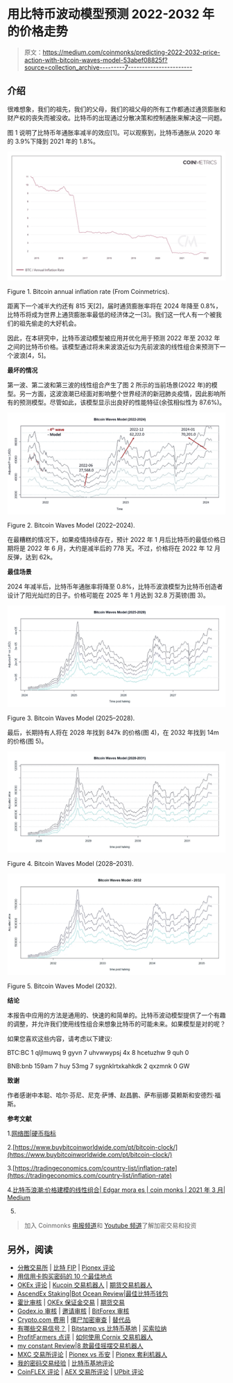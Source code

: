 # 用比特币波动模型预测 2022-2032 年的价格走势

> 原文：<https://medium.com/coinmonks/predicting-2022-2032-price-action-with-bitcoin-waves-model-53abef08825f?source=collection_archive---------7----------------------->

## 介绍

很难想象，我们的祖先，我们的父母，我们的祖父母的所有工作都通过通货膨胀和财产权的丧失而被没收。比特币的出现通过分散决策和控制通胀来解决这一问题。

图 1 说明了比特币年通胀率减半的效应[1]。可以观察到，比特币通胀从 2020 年的 3.9%下降到 2021 年的 1.8%。

![](img/ce547ebc563a4b08f50cdbb87b54d3db.png)

Figure 1\. Bitcoin annual inflation rate (From Coinmetrics).

距离下一个减半大约还有 815 天[2]，届时通货膨胀率将在 2024 年降至 0.8%，比特币将成为世界上通货膨胀率最低的经济体之一[3]。我们这一代人有一个被我们的祖先偷走的大好机会。

因此，在本研究中，比特币波动模型被应用并优化用于预测 2022 年至 2032 年之间的比特币价格。该模型通过将未来波浪近似为先前波浪的线性组合来预测下一个波浪[4，5]。

**最坏的情况**

第一波、第二波和第三波的线性组合产生了图 2 所示的当前场景(2022 年)的模型。另一方面，这波浪潮已经面对影响整个世界经济的新冠肺炎疫情，因此影响所有的预测模型。尽管如此，该模型显示出良好的性能特征(余弦相似性为 87.6%)。

![](img/fae2f29e1cfeef4b247595fa09cd0e70.png)

Figure 2\. Bitcoin Waves Model (2022–2024).

在最糟糕的情况下，如果疫情持续存在，预计 2022 年 1 月后比特币的最低价格日期将是 2022 年 6 月，大约是减半后的 778 天。不过，价格将在 2022 年 12 月反弹，达到 62k。

**最佳场景**

2024 年减半后，比特币年通胀率将降至 0.8%，比特币波浪模型为比特币创造者设计了阳光灿烂的日子。价格可能在 2025 年 1 月达到 32.8 万英镑(图 3)。

![](img/2057c758dd5b4c8eaf6b9fd3e07be36a.png)

Figure 3\. Bitcoin Waves Model (2025–2028).

最后，长期持有人将在 2028 年找到 847k 的价格(图 4)，在 2032 年找到 14m 的价格(图 5)。

![](img/f5c2d5284e76b174e833bded6c677f00.png)

Figure 4\. Bitcoin Waves Model (2028–2031).

![](img/4dc9c7c30427e0029f3e2b72b67cce32.png)

Figure 5\. Bitcoin Waves Model (2032).

**结论**

本报告中应用的方法是通用的、快速的和简单的。比特币波动模型提供了一个有趣的调整，并允许我们使用线性组合来想象比特币的可能未来。如果模型是对的呢？

如果您喜欢这些内容，请考虑以下建议:

BTC:BC 1 qljlmuwq 9 gyvn 7 uhvwwypsj 4x 8 hcetuzhw 9 quh 0

BNB:bnb 159am 7 huy 53mg 7 sygnklrtxkahkdk 2 qxzmnk 0 GW

**致谢**

作者感谢中本聪、哈尔·芬尼、尼克·萨博、赵昌鹏、萨布丽娜·莫赖斯和安德烈·福斯。

**参考文献**

1.[网络图|硬币指标](https://charts.coinmetrics.io/network-data/)

2.[https://www.buybitcoinworldwide.com/pt/bitcoin-clock/](https://www.buybitcoinworldwide.com/pt/bitcoin-clock/)

3.[https://tradingeconomics.com/country-list/inflation-rate](https://tradingeconomics.com/country-list/inflation-rate)

4.[比特币浪潮:价格建模的线性组合| Edgar mora es | coin monks | 2021 年 3 月| Medium](/coinmonks/bitcoin-waves-a-linear-combination-for-price-modeling-2b89f72e552d)

5.

> 加入 Coinmonks [电报频道](https://t.me/coincodecap)和 [Youtube 频道](https://www.youtube.com/c/coinmonks/videos)了解加密交易和投资

## 另外，阅读

*   [分散交易所](https://blog.coincodecap.com/what-are-decentralized-exchanges) | [比特 FIP](https://blog.coincodecap.com/bitbns-fip) | [Pionex 评论](https://blog.coincodecap.com/pionex-review-exchange-with-crypto-trading-bot)
*   [用信用卡购买密码的 10 个最佳地点](https://blog.coincodecap.com/buy-crypto-with-credit-card)
*   [OKEx 评论](/coinmonks/okex-review-6b369304110f) | [Kucoin 交易机器人](/coinmonks/kucoin-trading-bot-automate-your-trades-8cf0ca2138e0) | [期货交易机器人](/coinmonks/futures-trading-bots-5a282ccee3f5)
*   [AscendEx Staking](https://blog.coincodecap.com/ascendex-staking)|[Bot Ocean Review](https://blog.coincodecap.com/bot-ocean-review)|[最佳比特币钱包](https://blog.coincodecap.com/bitcoin-wallets-india)
*   [霍比审核](https://blog.coincodecap.com/huobi-review) | [OKEx 保证金交易](https://blog.coincodecap.com/okex-margin-trading) | [期货交易](https://blog.coincodecap.com/futures-trading)
*   [Godex.io 审核](/coinmonks/godex-io-review-7366086519fb) | [邀请审核](/coinmonks/invity-review-70f3030c0502) | [BitForex 审核](https://blog.coincodecap.com/bitforex-review)
*   [Crypto.com 费用](/coinmonks/binance-fees-8588ec17965) | [僵尸加密审查](/coinmonks/botcrypto-review-2021-build-your-own-trading-bot-coincodecap-6b8332d736c7) | [替代品](https://blog.coincodecap.com/crypto-com-alternatives)
*   [有哪些交易信号？](https://blog.coincodecap.com/trading-signal) | [Bitstamp vs 比特币基地](https://blog.coincodecap.com/bitstamp-coinbase) | [买索拉纳](https://blog.coincodecap.com/buy-solana)
*   [ProfitFarmers 点评](https://blog.coincodecap.com/profitfarmers-review) | [如何使用 Cornix 交易机器人](https://blog.coincodecap.com/cornix-trading-bot)
*   [my constant Review](https://blog.coincodecap.com/myconstant-review)|[8 款最佳摇摆交易机器人](https://blog.coincodecap.com/best-swing-trading-bots)
*   [MXC 交易所评论](/coinmonks/mxc-exchange-review-3af0ec1cba8c) | [Pionex vs 币安](https://blog.coincodecap.com/pionex-vs-binance) | [Pionex 套利机器人](https://blog.coincodecap.com/pionex-arbitrage-bot)
*   [我的密码交易经验](/coinmonks/my-experience-with-crypto-copy-trading-d6feb2ce3ac5) | [比特币基地评论](/coinmonks/coinbase-review-6ef4e0f56064)
*   [CoinFLEX 评论](https://blog.coincodecap.com/coinflex-review) | [AEX 交易所评论](https://blog.coincodecap.com/aex-exchange-review) | [UPbit 评论](https://blog.coincodecap.com/upbit-review)